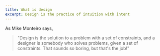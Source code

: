 ```yaml
---
title: What is design
excerpt: Design is the practice of intuition with intent
---
```


As Mike Monteiro says, 
> "Design is the solution to a problem with a set of constraints, and a designer is somebody who solves problems, given a set of constraints. That sounds so boring, but that's the job!"  